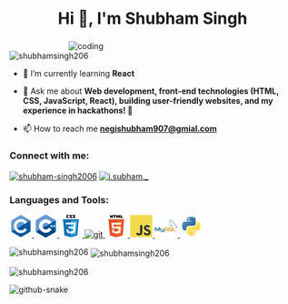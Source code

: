 <h1 align="center">Hi 👋, I'm Shubham Singh</h1>
<h3 align="center"></h3>

<img align="right" alt="coding" width="400" src="https://media2.giphy.com/media/78XCFBGOlS6keY1Bil/giphy.gif?cid=6c09b952bh5l410ldo5ej2wedy2cavda3z0xk1bqnrixt9mu&ep=v1_gifs_search&rid=giphy.gif&ct=g">

<p align="left"> <img src="https://komarev.com/ghpvc/?username=shubhamsingh206&label=Profile%20views&color=0e75b6&style=flat" alt="shubhamsingh206" /> </p>

- 🌱 I’m currently learning **React**

- 💬 Ask me about **Web development, front-end technologies (HTML, CSS, JavaScript, React), building user-friendly websites, and my experience in hackathons! 🚀**

- 📫 How to reach me **negishubham907@gmial.com**

<h3 align="left">Connect with me:</h3>
<p align="left">
<a href="https://linkedin.com/in/shubham-singh2006" target="blank"><img align="center" src="https://raw.githubusercontent.com/rahuldkjain/github-profile-readme-generator/master/src/images/icons/Social/linked-in-alt.svg" alt="shubham-singh2006" height="30" width="40" /></a>
<a href="https://instagram.com/i.subham._" target="blank"><img align="center" src="https://raw.githubusercontent.com/rahuldkjain/github-profile-readme-generator/master/src/images/icons/Social/instagram.svg" alt="i.subham._" height="30" width="40" /></a>
</p>

<h3 align="left">Languages and Tools:</h3>
<p align="left"> <a href="https://www.cprogramming.com/" target="_blank" rel="noreferrer"> <img src="https://raw.githubusercontent.com/devicons/devicon/master/icons/c/c-original.svg" alt="c" width="40" height="40"/> </a> <a href="https://www.w3schools.com/cpp/" target="_blank" rel="noreferrer"> <img src="https://raw.githubusercontent.com/devicons/devicon/master/icons/cplusplus/cplusplus-original.svg" alt="cplusplus" width="40" height="40"/> </a> <a href="https://www.w3schools.com/css/" target="_blank" rel="noreferrer"> <img src="https://raw.githubusercontent.com/devicons/devicon/master/icons/css3/css3-original-wordmark.svg" alt="css3" width="40" height="40"/> </a> <a href="https://git-scm.com/" target="_blank" rel="noreferrer"> <img src="https://www.vectorlogo.zone/logos/git-scm/git-scm-icon.svg" alt="git" width="40" height="40"/> </a> <a href="https://www.w3.org/html/" target="_blank" rel="noreferrer"> <img src="https://raw.githubusercontent.com/devicons/devicon/master/icons/html5/html5-original-wordmark.svg" alt="html5" width="40" height="40"/> </a> <a href="https://developer.mozilla.org/en-US/docs/Web/JavaScript" target="_blank" rel="noreferrer"> <img src="https://raw.githubusercontent.com/devicons/devicon/master/icons/javascript/javascript-original.svg" alt="javascript" width="40" height="40"/> </a> <a href="https://www.mysql.com/" target="_blank" rel="noreferrer"> <img src="https://raw.githubusercontent.com/devicons/devicon/master/icons/mysql/mysql-original-wordmark.svg" alt="mysql" width="40" height="40"/> </a> <a href="https://www.python.org" target="_blank" rel="noreferrer"> <img src="https://raw.githubusercontent.com/devicons/devicon/master/icons/python/python-original.svg" alt="python" width="40" height="40"/> </a> </p>

<p><img align="left" src="https://github-readme-stats.vercel.app/api/top-langs?username=shubhamsingh206&show_icons=true&locale=en&layout=compact" alt="shubhamsingh206" /></p>

<p>&nbsp;<img align="center" src="https://github-readme-stats.vercel.app/api?username=shubhamsingh206&show_icons=true&locale=en" alt="shubhamsingh206" /></p>

<p><img align="center" src="https://github-readme-streak-stats.herokuapp.com/?user=shubhamsingh206&" alt="shubhamsingh206" /></p>


<picture>
  <source media="(prefers-color-scheme: dark)" srcset="https://raw.githubusercontent.com/shubhamsingh206/output/github-snake-dark.svg" />
  <source media="(prefers-color-scheme: light)" srcset="https://raw.githubusercontent.com/tobiasmeyhoefer/tobiasmeyhoefer/output/github-snake.svg" />
  <img alt="github-snake" src="https://raw.githubusercontent.com/shubhamsingh206/output/github-snake.svg" />
</picture>



